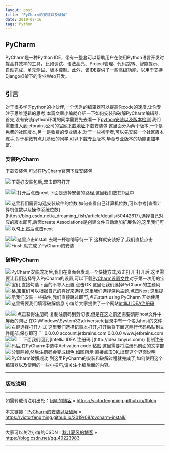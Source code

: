 ```yaml
---
layout: post
title: 'PyCharm的安装以及破解'
date: 2019-08-16 
tags: Python  
---
```




## PyCharm
PyCharm是一种Python IDE，带有一整套可以帮助用户在使用Python语言开发时提高其效率的工具，比如调试、语法高亮、Project管理、代码跳转、智能提示、自动完成、单元测试、版本控制。此外，该IDE提供了一些高级功能，以用于支持Django框架下的专业Web开发。
## 引言
对于很多学习python的小伙伴,一个优秀的编辑器可以提高你code的速度,让你专注于思维逻辑的思考,本篇文章小编就介绍一下如何安装和破解PyCharm编辑器.
首先,没有安装python环境的同学需要先去看一下[python安装以及版本检测](https://blog.csdn.net/qq_40223983/article/details/95655470)
我们需要进入到jetbrains公司的[官网下载地址](http://www.jetbrains.com/pycharm/download/)下载安装包
这里面分为两个版本,一个是免费的社区版本,另一是收费的专业版本.对于一些初学者,可以先安装一个社区版本练手,对于稍微有点儿基础的同学,可以下载专业版本,毕竟专业版本的功能更加丰富.
### 安装PyCharm  
下载安装包,可以在[PyCharm官网](http://www.jetbrains.com/pycharm/?fromMenu)下载安装包  

<img src="/images/posts/pycharm/install1.png" align="left">

下载好安装包后,双击即可打开  

<img src="/images/posts/pycharm/install2.png" align="left">

打开后点击next
<img src="/images/posts/pycharm/install3.png" align="left">
下面是选择安装的路径,这里我们放在D盘中

<img src="/images/posts/pycharm/install4.png" align="left">
这里我们需要勾选安装软件的位数,如何查看自己计算机位数,可以参考[查看计算机位数以及操作系统位数](https://blog.csdn.net/a_dreaming_fish/article/details/50442617),选择自己对应的版本即可,后面create Associations是创建文件自动添加扩展名的,这里我们可以勾上,然后点击next
<img src="/images/posts/pycharm/install5.png" align="left">

这里点击install
<img src="/images/posts/pycharm/install6.png" align="left">
去喝一杯咖啡等待一下
<img src="/images/posts/pycharm/install7.png" align="left">
这样就安装好了,我们直接点击Finsh,就完成了PyCharm的安装
<img src="/images/posts/pycharm/install8.png" align="left">

### 破解PyCharm
PyCharm安装成功后,我们在桌面会发现一个快捷方式,双击打开
<img src="/images/posts/pycharm/install9.png" align="left">
打开后,这里需要让我们选择导入PyCharm的设置,可以下载[PyCharm设置文件](https://download.csdn.net/download/qq_40223983/11367284)对于第一次用的宝宝们,直接勾选下面的不导入设置,点击OK
<img src="/images/posts/pycharm/install10.png" align="left">
这里让我们选择PyCharm的主题风格,宝宝们可以根据自己的喜好来选择,这里我们选择深色主题,点击Next
<img src="/images/posts/pycharm/install11.png" align="left">
这里提示我们安装一些插件,我们直接跳过即可,点击start using PyCharm 开始使用
<img src="/images/posts/pycharm/install12.png" align="left">
这里需要我们填写破解信息
<img src="/images/posts/pycharm/install13.png" align="left">
小编给大家提供了一个网站[IntlliJ IDEA注册码](http://idea.lanyus.com/)

<img src="/images/posts/pycharm/install14.png" align="left">
点击获得注册码
<img src="/images/posts/pycharm/install15.png" align="left">
复制注册码到剪切板,但是在这之前还需要清除host文件中屏蔽的网址
在C:\Windows\System32\drivers\etc目录中有一个名为host的文件
右键选择打开方式
<img src="/images/posts/pycharm/install16.png" align="left">
这里我们选择记事本打开,打开后将下面这两行代码粘贴到文件尾部,保存即可
```
0.0.0.0 account.jetbrains.com
0.0.0.0 www.jetbrains.com
```
<img src="/images/posts/pycharm/install17.png" align="left">
下面我们回到[IntelliJ IDEA 注册码
](http://idea.lanyus.com/)
<img src="/images/posts/pycharm/install18.png" align="left">
复制注册码后,在PyCharm中选中Activation code 粘贴
<img src="/images/posts/pycharm/install19.png" align="left">
这里需要将注册码前面的文字部分删除掉,然后注册码会变成绿色,如图所示
<img src="/images/posts/pycharm/install20.png" align="left">
直接点击OK,出现这个界面说明PyCharm破解成功
<img src="/images/posts/pycharm/install21.png" align="left">
到这里PyCharm的安装和破解过程就完成了,如何使用这个编辑器以及使用的一些小技巧,请关注小编后面的内容。






***
### 版权说明

***
如需转载请注明出处：[凤明的博客](https://victorfengming.github.io/#blog) » https://victorfengming.github.io/#blog

本文链接：[PyCharm的安装以及破解](https://victorfengming.github.io/2019/08/pycharm-install/) » https://victorfengming.github.io/2019/08/pycharm-install/

***
大家可以关注小编的CSDN：[秋叶夏风的博客](https://blog.csdn.net/qq_40223983) » https://blog.csdn.net/qq_40223983

***
